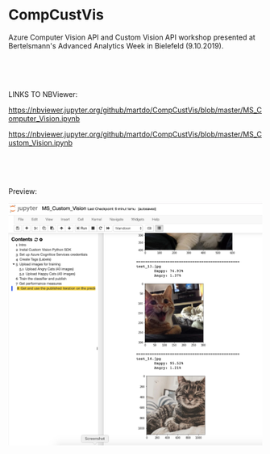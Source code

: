 # CompCustVis
Azure Computer Vision API and Custom Vision API workshop presented at Bertelsmann's Advanced Analytics Week in Bielefeld (9.10.2019).

<br/>
<br/>
<br/>

LINKS TO NBViewer:

https://nbviewer.jupyter.org/github/martdo/CompCustVis/blob/master/MS_Computer_Vision.ipynb

https://nbviewer.jupyter.org/github/martdo/CompCustVis/blob/master/MS_Custom_Vision.ipynb

<br/>
<br/>
<br/>

Preview:


![alt text](https://github.com/martdo/CompCustVis/blob/master/Screenshot.png)
